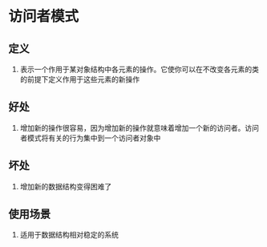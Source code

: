# 访问者模式
## 定义
1. 表示一个作用于某对象结构中各元素的操作。它使你可以在不改变各元素的类的前提下定义作用于这些元素的新操作
## 好处
1. 增加新的操作很容易，因为增加新的操作就意味着增加一个新的访问者。访问者模式将有关的行为集中到一个访问者对象中
## 坏处
1. 增加新的数据结构变得困难了
## 使用场景
1. 适用于数据结构相对稳定的系统